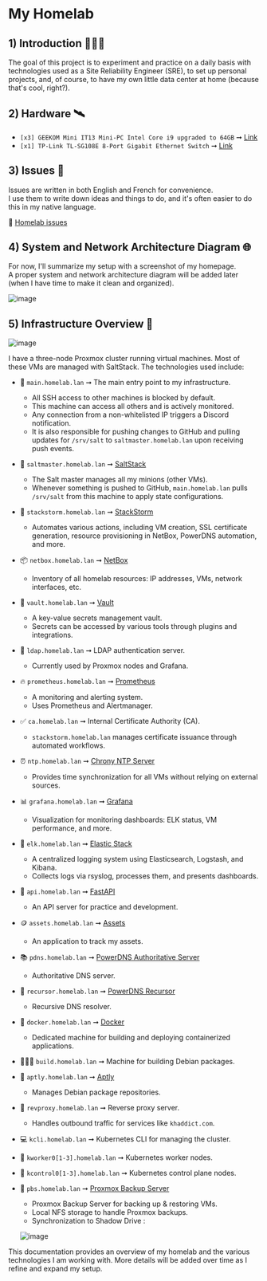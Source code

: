 # My Homelab

## 1) Introduction 👨🏻‍💻

The goal of this project is to experiment and practice on a daily basis with technologies used as a Site Reliability Engineer (SRE), to set up personal projects, and, of course, to have my own little data center at home (because that's cool, right?).

## 2) Hardware 🛰

- `[x3] GEEKOM Mini IT13 Mini-PC Intel Core i9 upgraded to 64GB` ➞ [Link](https://www.geekom.fr/geekom-mini-it13-mini-pc/)
- `[x1] TP-Link TL-SG108E 8-Port Gigabit Ethernet Switch` ➞ [Link](https://www.tp-link.com/fr/business-networking/easy-smart-switch/tl-sg108e/)

## 3) Issues 📝

Issues are written in both English and French for convenience.<br>
I use them to write down ideas and things to do, and it's often easier to do this in my native language.

📍 [Homelab issues](https://github.com/khaddict/homelab/issues)

## 4) System and Network Architecture Diagram 🌐

For now, I'll summarize my setup with a screenshot of my homepage.<br>
A proper system and network architecture diagram will be added later (when I have time to make it clean and organized).

![image](https://github.com/user-attachments/assets/508b9814-880b-4612-b5ed-5dac7c06c672)

## 5) Infrastructure Overview 🌟

![image](https://github.com/user-attachments/assets/32fa0544-b78d-4873-bb69-f9d625e816bc)

I have a three-node Proxmox cluster running virtual machines. Most of these VMs are managed with SaltStack. The technologies used include:

- 🔐 `main.homelab.lan` ➞ The main entry point to my infrastructure.<br>
  - All SSH access to other machines is blocked by default.
  - This machine can access all others and is actively monitored.
  - Any connection from a non-whitelisted IP triggers a Discord notification.
  - It is also responsible for pushing changes to GitHub and pulling updates for `/srv/salt` to `saltmaster.homelab.lan` upon receiving push events.

- 🧂 `saltmaster.homelab.lan` ➞ [SaltStack](https://saltproject.io)<br>
  - The Salt master manages all my minions (other VMs).
  - Whenever something is pushed to GitHub, `main.homelab.lan` pulls `/srv/salt` from this machine to apply state configurations.

- 🤖 `stackstorm.homelab.lan` ➞ [StackStorm](https://stackstorm.com)<br>
  - Automates various actions, including VM creation, SSL certificate generation, resource provisioning in NetBox, PowerDNS automation, and more.

- 📦 `netbox.homelab.lan` ➞ [NetBox](https://netboxlabs.com)<br>
  - Inventory of all homelab resources: IP addresses, VMs, network interfaces, etc.

- 🔑 `vault.homelab.lan` ➞ [Vault](https://www.vaultproject.io)<br>
  - A key-value secrets management vault.
  - Secrets can be accessed by various tools through plugins and integrations.

- 📂 `ldap.homelab.lan` ➞ LDAP authentication server.<br>
  - Currently used by Proxmox nodes and Grafana.

- 🔥 `prometheus.homelab.lan` ➞ [Prometheus](https://prometheus.io/)<br>
  - A monitoring and alerting system.
  - Uses Prometheus and Alertmanager.

- ✅ `ca.homelab.lan` ➞ Internal Certificate Authority (CA).<br>
  - `stackstorm.homelab.lan` manages certificate issuance through automated workflows.

- ⏰ `ntp.homelab.lan` ➞ [Chrony NTP Server](https://chrony-project.org)<br>
  - Provides time synchronization for all VMs without relying on external sources.

- 📊 `grafana.homelab.lan` ➞ [Grafana](https://grafana.com)<br>
  - Visualization for monitoring dashboards: ELK status, VM performance, and more.

- 📜 `elk.homelab.lan` ➞ [Elastic Stack](https://www.elastic.co/elastic-stack)<br>
  - A centralized logging system using Elasticsearch, Logstash, and Kibana.
  - Collects logs via rsyslog, processes them, and presents dashboards.

- 🚀 `api.homelab.lan` ➞ [FastAPI](https://fastapi.tiangolo.com/)<br>
  - An API server for practice and development.

- 🪙 `assets.homelab.lan` ➞ [Assets](https://github.com/khaddict/assets)<br>
  - An application to track my assets.

- 📚 `pdns.homelab.lan` ➞ [PowerDNS Authoritative Server](https://doc.powerdns.com/authoritative/index.html)<br>
  - Authoritative DNS server.

- 📗 `recursor.homelab.lan` ➞ [PowerDNS Recursor](https://doc.powerdns.com/recursor/index.html)<br>
  - Recursive DNS resolver.

- 🐳 `docker.homelab.lan` ➞ [Docker](https://www.docker.com)<br>
  - Dedicated machine for building and deploying containerized applications.

- 👷🏻‍♂️ `build.homelab.lan` ➞ Machine for building Debian packages.

- 🐧 `aptly.homelab.lan` ➞ [Aptly](https://www.aptly.info)<br>
  - Manages Debian package repositories.

- 🔀 `revproxy.homelab.lan` ➞ Reverse proxy server.<br>
  - Handles outbound traffic for services like `khaddict.com`.

- 💻 `kcli.homelab.lan` ➞ Kubernetes CLI for managing the cluster.

- 🔩 `kworker0[1-3].homelab.lan` ➞ Kubernetes worker nodes.

- 🔧 `kcontrol0[1-3].homelab.lan` ➞ Kubernetes control plane nodes.

- 💾 `pbs.homelab.lan` ➞ [Proxmox Backup Server](https://www.proxmox.com/en/products/proxmox-backup-server/overview)<br>
  - Proxmox Backup Server for backing up & restoring VMs.
  - Local NFS storage to handle Proxmox backups.
  - Synchronization to Shadow Drive :
  
  ![image](https://github.com/user-attachments/assets/9f6dad07-560e-4bf7-9b3d-b19eb50ca988)

This documentation provides an overview of my homelab and the various technologies I am working with. More details will be added over time as I refine and expand my setup.
